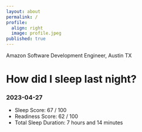 ```yaml
---
layout: about
permalink: /
profile:
  align: right
  image: profile.jpeg
published: true
---
```


Amazon Software Development Engineer, Austin TX

# How did I sleep last night? 
### 2023-04-27
- Sleep Score: 67 / 100
- Readiness Score: 62 / 100 
- Total Sleep Duration: 7 hours and 14 minutes
